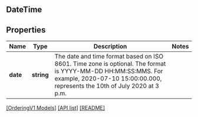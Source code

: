 ## DateTime

## Properties

Name | Type | Description | Notes
------------ | ------------- | ------------- | -------------
**date** | **string** | The date and time format based on ISO 8601. Time zone is optional. The format is YYYY-MM-DD HH:MM:SS:MMS. For example, 2020-07-10 15:00:00.000, represents the 10th of July 2020 at 3 p.m. |

[[OrderingV1 Models]](../) [[API list]](../../Api) [[README]](../../../README.md)

